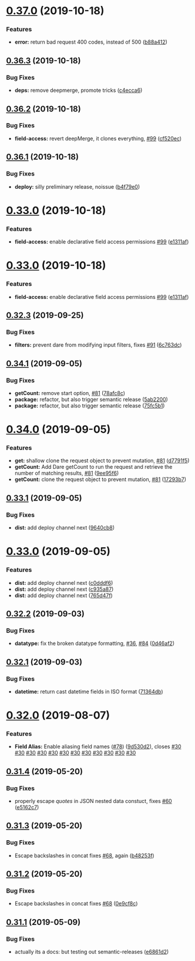 # [0.37.0](https://github.com/5app/dare/compare/v0.36.3...v0.37.0) (2019-10-18)


### Features

* **error:** return bad request 400 codes, instead of 500 ([b88a412](https://github.com/5app/dare/commit/b88a41277603fdc838d629c3b64481479e4dec7a))

## [0.36.3](https://github.com/5app/dare/compare/v0.36.2...v0.36.3) (2019-10-18)


### Bug Fixes

* **deps:** remove deepmerge, promote tricks ([c4ecca6](https://github.com/5app/dare/commit/c4ecca6f3b606186f3c7fe83d0b17c0b5f642e41))

## [0.36.2](https://github.com/5app/dare/compare/v0.36.1...v0.36.2) (2019-10-18)


### Bug Fixes

* **field-access:** revert deepMerge, it clones everything, [#99](https://github.com/5app/dare/issues/99) ([cf520ec](https://github.com/5app/dare/commit/cf520ec853ed2edbc69f4b5692aca8b10de86296))

## [0.36.1](https://github.com/5app/dare/compare/v0.36.0...v0.36.1) (2019-10-18)


### Bug Fixes

* **deploy:** silly preliminary release, noissue ([b4f79e0](https://github.com/5app/dare/commit/b4f79e03be94602f0ba869611054669e7feec4eb))

# [0.33.0](https://github.com/5app/dare/compare/v0.32.3...v0.33.0) (2019-10-18)


### Features

* **field-access:** enable declarative field access permissions [#99](https://github.com/5app/dare/issues/99) ([e1311af](https://github.com/5app/dare/commit/e1311af0c257f131a1c43de5b21434d8969cf628))

# [0.33.0](https://github.com/5app/dare/compare/v0.32.3...v0.33.0) (2019-10-18)


### Features

* **field-access:** enable declarative field access permissions [#99](https://github.com/5app/dare/issues/99) ([e1311af](https://github.com/5app/dare/commit/e1311af0c257f131a1c43de5b21434d8969cf628))

## [0.32.3](https://github.com/5app/dare/compare/v0.32.2...v0.32.3) (2019-09-25)


### Bug Fixes

* **filters:** prevent dare from modifying input filters, fixes [#91](https://github.com/5app/dare/issues/91) ([6c763dc](https://github.com/5app/dare/commit/6c763dc))

## [0.34.1](https://github.com/5app/dare/compare/v0.34.0...v0.34.1) (2019-09-05)


### Bug Fixes

* **getCount:** remove start option, [#81](https://github.com/5app/dare/issues/81) ([78afc8c](https://github.com/5app/dare/commit/78afc8c))
* **package:** refactor, but also trigger semantic release ([5ab2200](https://github.com/5app/dare/commit/5ab2200))
* **package:** refactor, but also trigger semantic release ([75fc5b1](https://github.com/5app/dare/commit/75fc5b1))

# [0.34.0](https://github.com/5app/dare/compare/v0.33.1...v0.34.0) (2019-09-05)


### Features

* **get:** shallow clone the request object to prevent mutation, [#81](https://github.com/5app/dare/issues/81) ([d7791f5](https://github.com/5app/dare/commit/d7791f5))
* **getCount:** Add Dare getCount to run the request and retrieve the number of matching results, [#81](https://github.com/5app/dare/issues/81) ([9ee95f6](https://github.com/5app/dare/commit/9ee95f6))
* **getCount:** clone the request object to prevent mutation, [#81](https://github.com/5app/dare/issues/81) ([17293b7](https://github.com/5app/dare/commit/17293b7))

## [0.33.1](https://github.com/5app/dare/compare/v0.33.0...v0.33.1) (2019-09-05)


### Bug Fixes

* **dist:** add deploy channel next ([9640cb8](https://github.com/5app/dare/commit/9640cb8))

# [0.33.0](https://github.com/5app/dare/compare/v0.32.2...v0.33.0) (2019-09-05)


### Features

* **dist:** add deploy channel next ([c0dddf6](https://github.com/5app/dare/commit/c0dddf6))
* **dist:** add deploy channel next ([c935a87](https://github.com/5app/dare/commit/c935a87))
* **dist:** add deploy channel next ([765d47f](https://github.com/5app/dare/commit/765d47f))

## [0.32.2](https://github.com/5app/dare/compare/v0.32.1...v0.32.2) (2019-09-03)


### Bug Fixes

* **datatype:** fix the broken datatype formatting, [#36](https://github.com/5app/dare/issues/36), [#84](https://github.com/5app/dare/issues/84) ([0d46af2](https://github.com/5app/dare/commit/0d46af2))

## [0.32.1](https://github.com/5app/dare/compare/v0.32.0...v0.32.1) (2019-09-03)


### Bug Fixes

* **datetime:** return cast datetime fields in ISO format ([71364db](https://github.com/5app/dare/commit/71364db))

# [0.32.0](https://github.com/5app/dare/compare/v0.31.4...v0.32.0) (2019-08-07)


### Features

* **Field Alias:** Enable aliasing field names ([#78](https://github.com/5app/dare/issues/78)) ([9d530d2](https://github.com/5app/dare/commit/9d530d2)), closes [#30](https://github.com/5app/dare/issues/30) [#30](https://github.com/5app/dare/issues/30) [#30](https://github.com/5app/dare/issues/30) [#30](https://github.com/5app/dare/issues/30) [#30](https://github.com/5app/dare/issues/30) [#30](https://github.com/5app/dare/issues/30) [#30](https://github.com/5app/dare/issues/30) [#30](https://github.com/5app/dare/issues/30) [#30](https://github.com/5app/dare/issues/30) [#30](https://github.com/5app/dare/issues/30) [#30](https://github.com/5app/dare/issues/30) [#30](https://github.com/5app/dare/issues/30)

## [0.31.4](https://github.com/5app/dare/compare/v0.31.3...v0.31.4) (2019-05-20)


### Bug Fixes

* properly escape *quotes* in JSON nested data constuct, fixes [#60](https://github.com/5app/dare/issues/60) ([e5162c7](https://github.com/5app/dare/commit/e5162c7))

## [0.31.3](https://github.com/5app/dare/compare/v0.31.2...v0.31.3) (2019-05-20)


### Bug Fixes

* Escape backslashes in concat fixes [#68](https://github.com/5app/dare/issues/68), again ([b48253f](https://github.com/5app/dare/commit/b48253f))

## [0.31.2](https://github.com/5app/dare/compare/v0.31.1...v0.31.2) (2019-05-20)


### Bug Fixes

* Escape backslashes in concat fixes [#68](https://github.com/5app/dare/issues/68) ([0e9cf8c](https://github.com/5app/dare/commit/0e9cf8c))

## [0.31.1](https://github.com/5app/dare/compare/v0.31.0...v0.31.1) (2019-05-09)


### Bug Fixes

* actually its a docs: but testing out semantic-releases ([e6861d2](https://github.com/5app/dare/commit/e6861d2))
